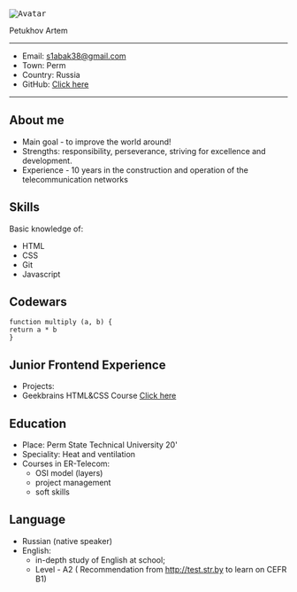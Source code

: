 <kbd>
<image src="avatar.jpg" alt="Avatar">
</kbd>

Petukhov Artem
-------------------     ----------------------------
* Email:                          s1abak38@gmail.com
* Town:                                         Perm
* Country:                                    Russia
* GitHub:                                [Click here](https://github.com/PetukhovArt)
-------------------     ----------------------------

About me
--------
* Main goal - to improve the world around!
* Strengths: responsibility, perseverance, striving for excellence and development.
* Experience - 10 years in the construction and operation of the telecommunication networks

Skills
------
Basic knowledge of:
* HTML
* CSS
* Git
* Javascript

Codewars
--------
```
function multiply (a, b) {
return a * b
}
```

Junior Frontend Experience
--------------------------
* Projects:
 * Geekbrains HTML&CSS Course [Click here](https://petukhovart.github.io/Geekbrains%20prj/#)

Education
---------
* Place:              Perm State Technical University 20'
* Speciality:                       Heat and ventilation
* Courses in ER-Telecom:
  * OSI model (layers)
  * project management
  * soft skills

Language
--------
* Russian (native speaker)
* English:
  * in-depth study of English at school;
  * Level - A2 ( Recommendation from http://test.str.by to learn on CEFR B1)